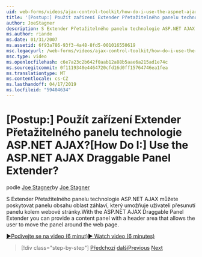 ```yaml
---
uid: web-forms/videos/ajax-control-toolkit/how-do-i-use-the-aspnet-ajax-draggable-panel-extender
title: '[Postup:] Použít zařízení Extender Přetažitelného panelu technologie ASP.NET AJAX? | Dokumenty Microsoft'
author: JoeStagner
description: S Extender Přetažitelného panelu technologie ASP.NET AJAX můžete poskytovat panelu obsahu oblast záhlaví, který umožňuje uživateli přesunutí panelu kolem webové stránky.
ms.author: riande
ms.date: 01/31/2007
ms.assetid: 6f93a786-93f3-4a48-8fd5-001016550619
msc.legacyurl: /web-forms/videos/ajax-control-toolkit/how-do-i-use-the-aspnet-ajax-draggable-panel-extender
msc.type: video
ms.openlocfilehash: c6e7a23c2b642f0aab12a88b5aae6a215ad1e74c
ms.sourcegitcommit: 0f1119340e4464720cfd16d0ff15764746ea1fea
ms.translationtype: MT
ms.contentlocale: cs-CZ
ms.lasthandoff: 04/17/2019
ms.locfileid: "59404634"
---
```

# <a name="how-do-i-use-the-aspnet-ajax-draggable-panel-extender"></a><span data-ttu-id="29dd3-104">[Postup:] Použít zařízení Extender Přetažitelného panelu technologie ASP.NET AJAX?</span><span class="sxs-lookup"><span data-stu-id="29dd3-104">[How Do I:] Use the ASP.NET AJAX Draggable Panel Extender?</span></span>

<span data-ttu-id="29dd3-105">podle [Joe Stagner](https://github.com/JoeStagner)</span><span class="sxs-lookup"><span data-stu-id="29dd3-105">by [Joe Stagner](https://github.com/JoeStagner)</span></span>

<span data-ttu-id="29dd3-106">S Extender Přetažitelného panelu technologie ASP.NET AJAX můžete poskytovat panelu obsahu oblast záhlaví, který umožňuje uživateli přesunutí panelu kolem webové stránky.</span><span class="sxs-lookup"><span data-stu-id="29dd3-106">With the ASP.NET AJAX Draggable Panel Extender you can provide a content panel with a header area that allows the user to move the panel around the web page.</span></span>

[<span data-ttu-id="29dd3-107">&#9654;Podívejte se na video (6 minut)</span><span class="sxs-lookup"><span data-stu-id="29dd3-107">&#9654; Watch video (6 minutes)</span></span>](https://channel9.msdn.com/Blogs/ASP-NET-Site-Videos/how-do-i-use-the-aspnet-ajax-draggable-panel-extender)

> [!div class="step-by-step"]
> <span data-ttu-id="29dd3-108">[Předchozí](how-do-i-use-the-aspnet-ajax-collapsable-panel-extender.md)
> [další](how-do-i-use-the-aspnet-ajax-dynamicpopulate-extender.md)</span><span class="sxs-lookup"><span data-stu-id="29dd3-108">[Previous](how-do-i-use-the-aspnet-ajax-collapsable-panel-extender.md)
[Next](how-do-i-use-the-aspnet-ajax-dynamicpopulate-extender.md)</span></span>
